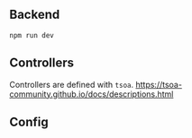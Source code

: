 ## Backend

`npm run dev`

## Controllers

Controllers are defined with `tsoa`.
https://tsoa-community.github.io/docs/descriptions.html

## Config
